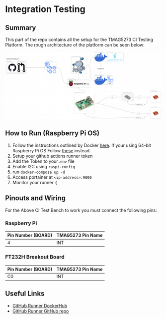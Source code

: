 # Integration Testing

## Summary

This part of the repo contains all the setup for the TMAG5273 CI Testing Platform. The rough architecture of the platform can be seen below:

![Diagram](../../docs/continuous%20integration/Continuous%20Testing%20Pipeline.png)

## How to Run (Raspberry Pi OS)

1. Follow the instructions outlined by Docker [here](https://docs.docker.com/engine/install/raspberry-pi-os/). If your using 64-bit Raspberry Pi OS Follow [these](https://docs.docker.com/engine/install/debian/) instead.
2. Setup your github actions runner token
3. Add the Token to your`.env` file
4. Enable I2C using `raspi-config`
5. run `docker-compose up -d`
6. Access portainer at `<ip-address>:9000`
7. Monitor your runner :)

## Pinouts and Wiring

For the Above CI Test Bench to work you must connect the following pins:

### Raspberry Pi

| Pin Number (BOARD) | TMAG5273 Pin Name |
|--------------------|-------------------|
| 4                  | INT               |

### FT232H Breakout Board

| Pin Number (BOARD) | TMAG5273 Pin Name |
|--------------------|-------------------|
| C0                 | INT               |

## Useful Links

- [GitHub Runner DockerHub](https://hub.docker.com/r/myoung34/github-runner)
- [GitHub Runner GitHub repo](https://github.com/myoung34/docker-github-actions-runner)
